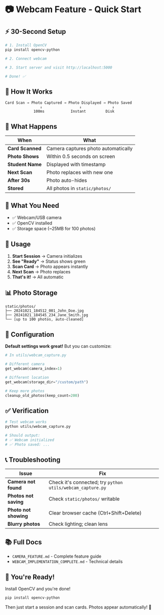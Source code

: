 # 📷 Webcam Feature - Quick Start

## ⚡ 30-Second Setup

```bash
# 1. Install OpenCV
pip install opencv-python

# 2. Connect webcam

# 3. Start server and visit http://localhost:5000

# Done! ✅
```

## 🎯 How It Works

```
Card Scan → Photo Captured → Photo Displayed → Photo Saved
                ↓                 ↓              ↓
             100ms            Instant         Disk
```

## 📸 What Happens

| When | What |
|------|------|
| **Card Scanned** | Camera captures photo automatically |
| **Photo Shows** | Within 0.5 seconds on screen |
| **Student Name** | Displayed with timestamp |
| **Next Scan** | Photo replaces with new one |
| **After 30s** | Photo auto-hides |
| **Stored** | All photos in `static/photos/` |

## 🔌 What You Need

- ✅ Webcam/USB camera
- ✅ OpenCV installed
- ✅ Storage space (~25MB for 100 photos)

## 🚀 Usage

1. **Start Session** → Camera initializes
2. **See "Ready"** → Status shows green
3. **Scan Card** → Photo appears instantly
4. **Next Scan** → Photo replaces
5. **That's it!** → All automatic

## 📊 Photo Storage

```
static/photos/
├── 20241021_184512_001_John_Doe.jpg
├── 20241021_184545_234_Jane_Smith.jpg
└── [up to 100 photos, auto-cleaned]
```

## 🔧 Configuration

**Default settings work great!** But you can customize:

```python
# In utils/webcam_capture.py

# Different camera
get_webcam(camera_index=1)

# Different location
get_webcam(storage_dir="/custom/path")

# Keep more photos
cleanup_old_photos(keep_count=200)
```

## ✅ Verification

```bash
# Test webcam works
python utils/webcam_capture.py

# Should output:
# ✅ Webcam initialized
# ✅ Photo saved: ...
```

## 📞 Troubleshooting

| Issue | Fix |
|-------|-----|
| **Camera not found** | Check it's connected; try `python utils/webcam_capture.py` |
| **Photos not saving** | Check `static/photos/` writable |
| **Photo not showing** | Clear browser cache (Ctrl+Shift+Delete) |
| **Blurry photos** | Check lighting; clean lens |

## 📚 Full Docs

- `CAMERA_FEATURE.md` - Complete feature guide
- `WEBCAM_IMPLEMENTATION_COMPLETE.md` - Technical details

## 🎉 You're Ready!

Install OpenCV and you're done!

```bash
pip install opencv-python
```

Then just start a session and scan cards. Photos appear automatically! 📸
